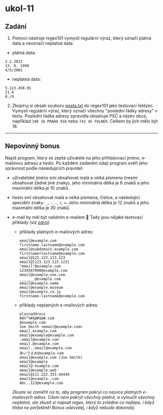 # ukol-11

## Zadání

1. Pomocí nástroje regex101 vymysli regulární výraz, který označí platná data a neoznačí neplatná data:

* platná data:
```
2.2.2022
13. 8. 1999
4/5/2001
```

* neplatná data:
```
5.123.458.91
21.4
8./9
```

2. Zkopíruj si obsah souboru [posta.txt](https://github.com/JankaMarschalkova/python-podzim-pondeli-2023/blob/main/ukoly/posta.txt) do regex101 jako testovací řetězec. Vymysli regulární výraz, který označí všechny "poslední řádky adresy" v textu. Poslední řádka adresy zpravidla obsahuje PSČ a název obce, například `190 16 PRAHA 916` nebo `742 45 FULNEK`. Celkem by jich mělo být 18.

---

## Nepovinný bonus

Napiš program, který se zeptá uživatele na jeho přihlašovací jméno, e-mailovou adresu a heslo. Po každém zadaném údaji program ověří jeho správnost podle následujících pravidel:

* uživatelské jméno smí obsahovat malá a velká písmena (nesmí obsahovat žádné jiné znaky), jeho minimálná délka je 6 znaků a jeho maximální délka je 10 znaků.
* heslo smí obsahovat malá a velká písmena, číslice, a následující speciální znaky: `_`, `-`, `.`, `+`, `=`. Jeho minimálná délka je 12 znaků a jeho maximální délka je 30 znaků.
* e-mail by měl být validním e-mailem :slightly_smiling_face: Tady jsou nějaké testovací příklady (viz [zdroj](https://gist.github.com/cjaoude/fd9910626629b53c4d25))
  * příklady platných e-mailových adres:
    ```
    email@example.com
    firstname.lastname@example.com
    email@subdomain.example.com
    firstname+lastname@example.com
    email@123.123.123.123
    email@[123.123.123.123]
    "email"@example.com
    1234567890@example.com
    email@example-one.com
    _______@example.com
    email@example.name
    email@example.museum
    email@example.co.jp
    firstname-lastname@example.com
    ```
  * příklady neplatných e-mailových adres:
    ```
    plainaddress
    #@%^%#$@#$@#.com
    @example.com
    Joe Smith <email@example.com>
    email.example.com
    email@example@example.com
    .email@example.com
    email.@example.com
    email..email@example.com
    あいうえお@example.com
    email@example.com (Joe Smith)
    email@example
    email@-example.com
    email@example.web
    email@111.222.333.44444
    email@example..com
    Abc..123@example.com
    ```

  *Zkuste se zaměřit na to, aby program pokryl co nejvíce platných e-mailových adres. Cílem není pokrýt všechny platné, a vyloučit všechny neplatné, ale zkusit si napsat regex, který to zvládne co nejlépe, i když třeba ne perfektně! Bonus odevzdej, i když nebude dokonalý.*